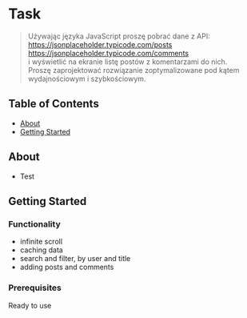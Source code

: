 # Task 

> Używając języka JavaScript proszę pobrać dane z API:<br />
> https://jsonplaceholder.typicode.com/posts<br />
> https://jsonplaceholder.typicode.com/comments<br />
> i wyświetlić na ekranie listę postów z komentarzami do nich.<br />
> Proszę zaprojektować rozwiązanie zoptymalizowane pod kątem <br />
> wydajnościowym i szybkościowym.<br />

## Table of Contents

- [About](#about)
- [Getting Started](#getting_started)

## About <a name = "about"></a>

-  Test

## Getting Started <a name = "getting_started"></a>

### Functionality

- infinite scroll
- caching data
- search and filter, by user and title
- adding posts and comments

### Prerequisites

Ready to use